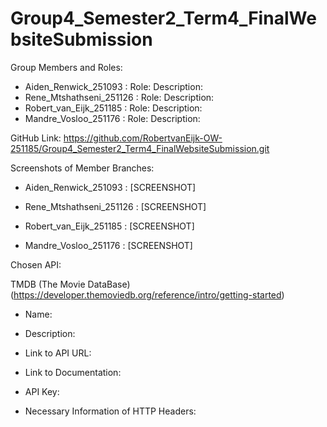 # Group4_Semester2_Term4_FinalWebsiteSubmission

<!-- ● Names and Student Numbers of all members.
Describe each member’s assigned role and
responsibilities. -->

Group Members and Roles:

- Aiden_Renwick_251093 :
  Role:
  Description:
- Rene_Mtshathseni_251126 :
  Role:
  Description:
- Robert_van_Eijk_251185 :
  Role:
  Description:
- Mandre_Vosloo_251176 :
  Role:
  Description:

<!-- ● Github link to root repository, correctly named and
setup in terms of file structure. Include screenshots
off all member’s individual branches. -->

GitHub Link:
https://github.com/RobertvanEijk-OW-251185/Group4_Semester2_Term4_FinalWebsiteSubmission.git

Screenshots of Member Branches:

- Aiden_Renwick_251093 :
  [SCREENSHOT]

- Rene_Mtshathseni_251126 :
  [SCREENSHOT]

- Robert_van_Eijk_251185 :
  [SCREENSHOT]

- Mandre_Vosloo_251176 :
  [SCREENSHOT]

<!-- ● Introduction to chosen API including the name,
description, link to the API URL, link to
documentation, API key and all other information
necessary for the HTTP headers. (Reference using
APA) -->

Chosen API:

TMDB (The Movie DataBase)
(https://developer.themoviedb.org/reference/intro/getting-started)

- Name:

- Description:

- Link to API URL:

- Link to Documentation:

- API Key:

- Necessary Information of HTTP Headers:

<!-- ● Weekly timeline for key progress milestones in the
project within the group. (Schedule for what needs to
be done by when). -->

